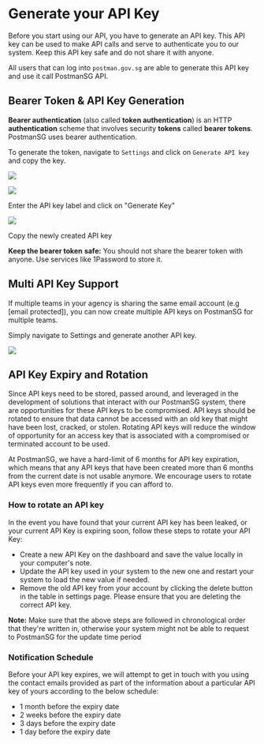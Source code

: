 # Generate your API Key

Before you start using our API, you have to generate an API key. This API key can be used to make API calls and serve to authenticate you to our system. Keep this API key safe and do not share it with anyone.

All users that can log into `postman.gov.sg` are able to generate this API key and use it call PostmanSG API.

## Bearer Token & API Key Generation

**Bearer authentication** (also called **token authentication**) is an HTTP **authentication** scheme that involves security **tokens** called **bearer tokens**. PostmanSG uses bearer authentication.

To generate the token, navigate to `Settings` and click on `Generate API key` and copy the key.

![](https://1981680851-files.gitbook.io/\~/files/v0/b/gitbook-x-prod.appspot.com/o/spaces%2F-MAQH3DF49Lq0AJudrbF%2Fuploads%2FjJsBFXqPldqbpTv6JqPJ%2FScreenshot%202023-02-24%20at%203.13.56%20PM.png?alt=media\&token=7dcd58ed-52ae-4aff-93ae-9ab8702ab8d0)

![](https://1981680851-files.gitbook.io/\~/files/v0/b/gitbook-x-prod.appspot.com/o/spaces%2F-MAQH3DF49Lq0AJudrbF%2Fuploads%2Fl8qPjaF3eiNIrt0Zo8Op%2FScreenshot%202023-04-05%20at%2010.53.38%20AM.png?alt=media\&token=ba47bc2a-ca93-4ec8-b66c-b6d9affebca4)

Enter the API key label and click on "Generate Key"

![](https://1981680851-files.gitbook.io/\~/files/v0/b/gitbook-x-prod.appspot.com/o/spaces%2F-MAQH3DF49Lq0AJudrbF%2Fuploads%2FJ2ztqOOvyBfcaV0gdLfI%2FScreenshot%202023-04-05%20at%2010.54.31%20AM.png?alt=media\&token=ce699a50-6ed6-4614-8d1e-cdd18cb6ba89)

Copy the newly created API key

**Keep the bearer token** **safe:** You should not share the bearer token with anyone. Use services like 1Password to store it.

## Multi API Key Support <a href="#new-multi-api-key-support" id="new-multi-api-key-support"></a>

If multiple teams in your agency is sharing the same email account (e.g \[email protected]), you can now create multiple API keys on PostmanSG for multiple teams.

Simply navigate to Settings and generate another API key.

![](https://1981680851-files.gitbook.io/\~/files/v0/b/gitbook-x-prod.appspot.com/o/spaces%2F-MAQH3DF49Lq0AJudrbF%2Fuploads%2F48ILTLC0pBxHPfowA0mb%2FScreenshot%202023-04-06%20at%209.00.28%20AM.png?alt=media\&token=84ea4a1c-951b-4c9e-af36-79bed43e0dbd)

## API Key Expiry and Rotation <a href="#coming-soon-api-key-expiry" id="coming-soon-api-key-expiry"></a>

Since API keys need to be stored, passed around, and leveraged in the development of solutions that interact with our PostmanSG system, there are opportunities for these API keys to be compromised. API keys should be rotated to ensure that data cannot be accessed with an old key that might have been lost, cracked, or stolen. Rotating API keys will reduce the window of opportunity for an access key that is associated with a compromised or terminated account to be used.

At PostmanSG, we have a hard-limit of 6 months for API key expiration, which means that any API keys that have been created more than 6 months from the current date is not usable anymore. We encourage users to rotate API keys even more frequently if you can afford to.

### How to rotate an API key

In the event you have found that your current API key has been leaked, or your current API Key is expiring soon, follow these steps to rotate your API Key:

* Create a new API Key on the dashboard and save the value locally in your computer's note.
* Update the API key used in your system to the new one and restart your system to load the new value if needed.
* Remove the old API key from your account by clicking the delete button in the table in settings page. Please ensure that you are deleting the correct API key.

**Note:** Make sure that the above steps are followed in chronological order that they're written in, otherwise your system might not be able to request to PostmanSG for the update time period

### Notification Schedule

Before your API key expires, we will attempt to get in touch with you using the contact emails provided as part of the information about a particular API key of yours according to the below schedule:

* 1 month before the expiry date
* 2 weeks before the expiry date
* 3 days before the expiry date
* 1 day before the expiry date
